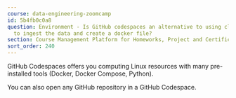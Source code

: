```yaml
---
course: data-engineering-zoomcamp
id: 5b4fb0c0a8
question: Environment - Is GitHub codespaces an alternative to using cli/git bash
  to ingest the data and create a docker file?
section: Course Management Platform for Homeworks, Project and Certificate
sort_order: 240
---
```


GitHub Codespaces offers you computing Linux resources with many pre-installed tools (Docker, Docker Compose, Python).

You can also open any GitHub repository in a GitHub Codespace.

